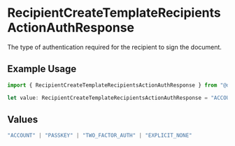 # RecipientCreateTemplateRecipientsActionAuthResponse

The type of authentication required for the recipient to sign the document.

## Example Usage

```typescript
import { RecipientCreateTemplateRecipientsActionAuthResponse } from "@documenso/sdk-typescript/models/operations";

let value: RecipientCreateTemplateRecipientsActionAuthResponse = "ACCOUNT";
```

## Values

```typescript
"ACCOUNT" | "PASSKEY" | "TWO_FACTOR_AUTH" | "EXPLICIT_NONE"
```